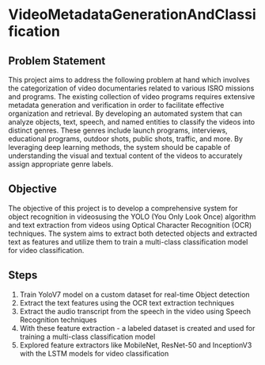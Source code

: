 # VideoMetadataGenerationAndClassification

## Problem Statement
This project aims to address the following problem at hand which involves the categorization of video documentaries related to various ISRO missions and programs. The existing collection of video programs requires extensive metadata generation and verification in order to facilitate effective organization and retrieval. By developing an automated system that can analyze objects, text, speech, and named entities to classify the videos into distinct genres. These genres include launch programs, interviews, educational programs, outdoor shots, public shots, traffic, and more. By leveraging deep learning methods, the system should be capable of understanding the visual and textual content of the videos to accurately assign appropriate genre labels.

## Objective
The objective of this project is to develop a comprehensive system for object recognition in videosusing the YOLO (You Only Look Once) algorithm and text extraction from videos using Optical Character Recognition (OCR) techniques. The system aims to extract both detected objects and extracted text as features and utilize them to train a multi-class classification model for video classification.

## Steps
1. Train YoloV7 model on a custom dataset for real-time Object detection
2. Extract the text features using the OCR text extraction techniques
3. Extract the audio transcript from the speech in the video using Speech Recognition techniques
4. With these feature extraction - a labeled dataset is created and used for training a multi-class classification model
5. Explored feature extractors like MobileNet, ResNet-50 and InceptionV3 with the LSTM models for video classification 
